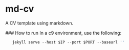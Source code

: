 # md-cv

A CV template using markdown.

### How to run 
In a c9 environment, use the following:
```javascript
   jekyll serve --host $IP --port $PORT --baseurl ''
```
